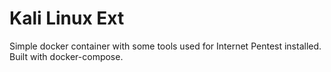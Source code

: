 # Kali Linux Ext
Simple docker container with some tools used for Internet Pentest installed. Built with docker-compose.
